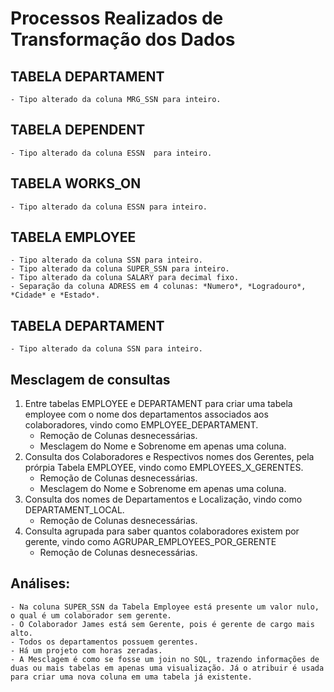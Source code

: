 # Processos Realizados de Transformação dos Dados



## TABELA DEPARTAMENT
    - Tipo alterado da coluna MRG_SSN para inteiro.

## TABELA DEPENDENT
    - Tipo alterado da coluna ESSN  para inteiro.   
 
## TABELA WORKS_ON
    - Tipo alterado da coluna ESSN para inteiro.

## TABELA EMPLOYEE
    - Tipo alterado da coluna SSN para inteiro.
    - Tipo alterado da coluna SUPER_SSN para inteiro.
    - Tipo alterado da coluna SALARY para decimal fixo.
    - Separação da coluna ADRESS em 4 colunas: *Numero*, *Logradouro*, *Cidade* e *Estado*. 

## TABELA DEPARTAMENT
    - Tipo alterado da coluna SSN para inteiro. 

## Mesclagem de consultas
1. Entre tabelas EMPLOYEE e DEPARTAMENT para criar uma tabela employee com o nome dos departamentos associados aos colaboradores, vindo como EMPLOYEE_DEPARTAMENT.
    - Remoção de Colunas desnecessárias.
    - Mesclagem do Nome e Sobrenome em apenas uma coluna.
2. Consulta dos Colaboradores e Respectivos nomes dos Gerentes, pela prórpia Tabela EMPLOYEE, vindo como EMPLOYEES_X_GERENTES.
    - Remoção de Colunas desnecessárias.
    - Mesclagem do Nome e Sobrenome em apenas uma coluna.
3. Consulta dos nomes de Departamentos e Localização, vindo como DEPARTAMENT_LOCAL.
    - Remoção de Colunas desnecessárias.
4. Consulta agrupada para saber quantos colaboradores existem por gerente, vindo como AGRUPAR_EMPLOYEES_POR_GERENTE
    - Remoção de Colunas desnecessárias.


## Análises:
    - Na coluna SUPER_SSN da Tabela Employee está presente um valor nulo, o qual é um colaborador sem gerente.  
    - O Colaborador James está sem Gerente, pois é gerente de cargo mais alto.
    - Todos os departamentos possuem gerentes.
    - Há um projeto com horas zeradas.
    - A Mesclagem é como se fosse um join no SQL, trazendo informações de duas ou mais tabelas em apenas uma visualização. Já o atribuir é usada para criar uma nova coluna em uma tabela já existente.





 
